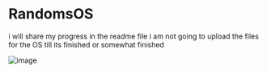 # RandomsOS

i will share my progress in the readme file i am not going to upload the files for the OS till its finished or somewhat finished

![image](https://github.com/user-attachments/assets/2518c34c-861d-4b29-ac45-722a5e62fd62)

